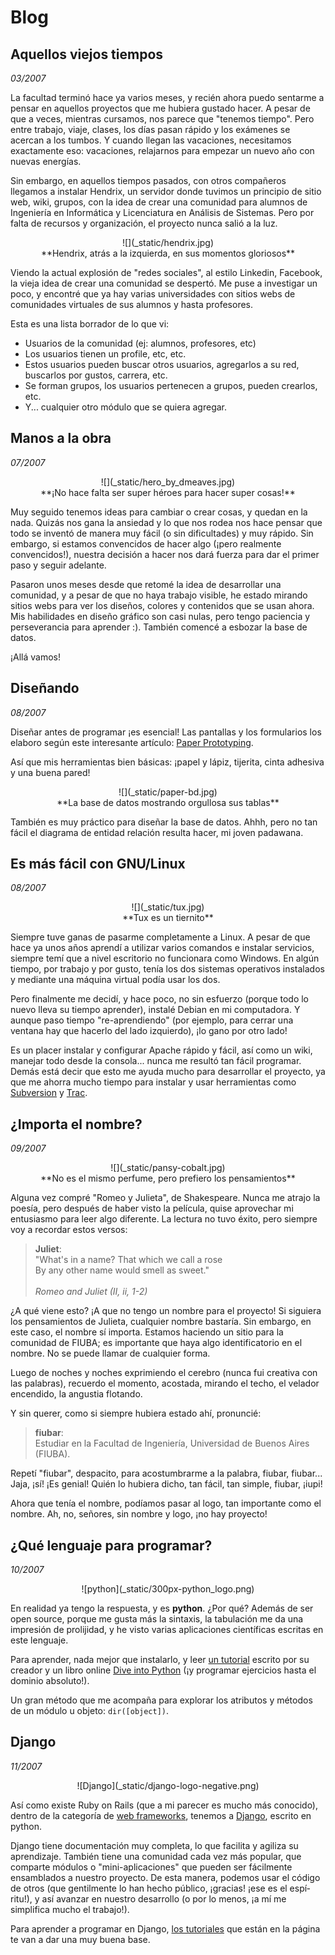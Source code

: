 Blog
====

## Aquellos viejos tiempos
_03/2007_

La facultad terminó hace ya varios meses, y recién ahora puedo sentarme a
pensar en aquellos proyectos que me hubiera gustado hacer. A pesar de que a
veces, mientras cursamos, nos parece que "tenemos tiempo". Pero entre trabajo,
viaje, clases, los dí­as pasan rápido y los exámenes se acercan a los tumbos.
Y cuando llegan las vacaciones, necesitamos exactamente eso: vacaciones,
relajarnos para empezar un nuevo año con nuevas energí­as.

Sin embargo, en aquellos tiempos pasados, con otros compañeros llegamos a
instalar Hendrix, un servidor donde tuvimos un principio de sitio web, wiki,
grupos, con la idea de crear una comunidad para alumnos de Ingenierí­a en
Informática y Licenciatura en Análisis de Sistemas. Pero por falta de recursos
y organización, el proyecto nunca salió a la luz.

<center>
![](_static/hendrix.jpg)<br>
**Hendrix, atrás a la izquierda, en sus momentos gloriosos**
</center>

Viendo la actual explosión de "redes sociales", al estilo Linkedin, Facebook,
la vieja idea de crear una comunidad se despertó. Me puse a investigar un
poco, y encontré que ya hay varias universidades con sitios webs de
comunidades virtuales de sus alumnos y hasta profesores.

Esta es una lista borrador de lo que vi:
  - Usuarios de la comunidad (ej: alumnos, profesores, etc)
  - Los usuarios tienen un profile, etc, etc.
  - Estos usuarios pueden buscar otros usuarios, agregarlos a su red,
    buscarlos por gustos, carrera, etc.
  - Se forman grupos, los usuarios pertenecen a grupos, pueden crearlos, etc.
  - Y... cualquier otro módulo que se quiera agregar.


## Manos a la obra
_07/2007_

<center>
![](_static/hero_by_dmeaves.jpg)<br>
**¡No hace falta ser super héroes para hacer super cosas!**
</center>

Muy seguido tenemos ideas para cambiar o crear cosas, y quedan en la nada.
Quizás nos gana la ansiedad y lo que nos rodea nos hace pensar que todo se
inventó de manera muy fácil (o sin dificultades) y muy rápido. Sin embargo, si
estamos convencidos de hacer algo (¡pero realmente convencidos!), nuestra
decisión a hacer nos dará fuerza para dar el primer paso y seguir adelante.

Pasaron unos meses desde que retomé la idea de desarrollar una comunidad, y a
pesar de que no haya trabajo visible, he estado mirando sitios webs para ver
los diseños, colores y contenidos que se usan ahora. Mis habilidades en diseño
gráfico son casi nulas, pero tengo paciencia y perseverancia para aprender :).
También comencé a esbozar la base de datos.

¡Allá vamos!


## Diseñando
_08/2007_

Diseñar antes de programar ¡es esencial! Las pantallas y los formularios los
elaboro según este interesante artí­culo:
[Paper Prototyping](http://www.alistapart.com/articles/paperprototyping).

Así­ que mis herramientas bien básicas: ¡papel y lápiz, tijerita, cinta
adhesiva y una buena pared!

<center>
![](_static/paper-bd.jpg)<br>
**La base de datos mostrando orgullosa sus tablas**
</center>

También es muy práctico para diseñar la base de datos. Ahhh, pero no tan fácil
el diagrama de entidad relación resulta hacer, mi joven padawana.


## Es más fácil con GNU/Linux
_08/2007_

<center>
![](_static/tux.jpg)<br>
**Tux es un tiernito**
</center>

Siempre tuve ganas de pasarme completamente a Linux. A pesar de que hace ya
unos años aprendí­ a utilizar varios comandos e instalar servicios, siempre
temí­ que a nivel escritorio no funcionara como Windows. En algún tiempo, por
trabajo y por gusto, tení­a los dos sistemas operativos instalados y mediante
una máquina virtual podí­a usar los dos.

Pero finalmente me decidí­, y hace poco, no sin esfuerzo (porque todo lo nuevo
lleva su tiempo aprender), instalé Debian en mi computadora. Y aunque paso
tiempo "re-aprendiendo" (por ejemplo, para cerrar una ventana hay que
hacerlo del lado izquierdo), ¡lo gano por otro lado!

Es un placer instalar y configurar Apache rápido y fácil, así­ como un wiki,
manejar todo desde la consola... nunca me resultó tan fácil programar. Demás
está decir que esto me ayuda mucho para desarrollar el proyecto, ya que me
ahorra mucho tiempo para instalar y usar herramientas como
[Subversion](https://subversion.apache.org/) y
[Trac](https://trac.edgewall.org/).


## ¿Importa el nombre?
_09/2007_

<center>
![](_static/pansy-cobalt.jpg)<br>
**No es el mismo perfume, pero prefiero los pensamientos**
</center>

Alguna vez compré "Romeo y Julieta", de Shakespeare. Nunca me atrajo la
poesí­a, pero después de haber visto la pelí­cula, quise aprovechar mi
entusiasmo para leer algo diferente. La lectura no tuvo éxito, pero siempre
voy a recordar estos versos:

> **Juliet**:<br>
> "What's in a name? That which we call a rose<br>
> By any other name would smell as sweet."<br>
> <br>
> _Romeo and Juliet (II, ii, 1-2)_

¿A qué viene esto? ¡A que no tengo un nombre para el proyecto! Si siguiera los
pensamientos de Julieta, cualquier nombre bastarí­a. Sin embargo, en este
caso, el nombre sí­ importa. Estamos haciendo un sitio para la comunidad de
FIUBA; es importante que haya algo identificatorio en el nombre. No se puede
llamar de cualquier forma.

Luego de noches y noches exprimiendo el cerebro (nunca fui creativa con las
palabras), recuerdo el momento, acostada, mirando el techo, el velador
encendido, la angustia flotando.

Y sin querer, como si siempre hubiera estado ahí­, pronuncié:

> **fiubar**:<br>
> Estudiar en la Facultad de Ingenierí­a, Universidad de Buenos Aires
> (FIUBA).

Repetí­ "fiubar", despacito, para acostumbrarme a la palabra, fiubar,
fiubar... Jaja, ¡sí­! ¡Es genial! Quién lo hubiera dicho, tan fácil, tan
simple, fiubar, ¡iupi!

Ahora que tení­a el nombre, podí­amos pasar al logo, tan importante como el
nombre. Ah, no, señores, sin nombre y logo, ¡no hay proyecto!


## ¿Qué lenguaje para programar?
_10/2007_

<center>
![python](_static/300px-python_logo.png)<br>
</center>

En realidad ya tengo la respuesta, y es **python**. ¿Por
qué? Además de ser open source, porque me gusta más la sintaxis, la tabulación
me da una impresión de prolijidad, y he visto varias aplicaciones cientí­ficas
escritas en este lenguaje.

Para aprender, nada mejor que instalarlo, y leer
[un tutorial](https://wiki.python.org/moin/BeginnersGuide)
escrito por su creador y un libro online
[Dive into Python](http://www.diveintopython.net/)
(¡y programar ejercicios hasta el dominio absoluto!).

Un gran método que me acompaña para explorar los atributos y métodos de un
módulo u objeto: `dir([object])`.


## Django
_11/2007_

<center>
![Django](_static/django-logo-negative.png)<br>
</center>

Así­ como existe Ruby on Rails (que a mi parecer es mucho más
conocido), dentro de la categorí­a de
[web frameworks](http://es.wikipedia.org/wiki/Framework), tenemos a
[Django](http://www.djangoproject.com/), escrito en python.

Django tiene documentación muy completa, lo que facilita y agiliza su
aprendizaje. También tiene una comunidad cada vez más popular, que comparte
módulos o "mini-aplicaciones" que pueden ser fácilmente ensamblados a nuestro
proyecto. De esta manera, podemos usar el código de otros (que gentilmente lo
han hecho público, ¡gracias! ¡ese es el espí­ritu!), y así­ avanzar en
nuestro desarrollo (o por lo menos, ¡a mí­ me simplifica mucho el trabajo!).

Para aprender a programar en Django,
[los tutoriales](https://docs.djangoproject.com/en/dev/intro/)
que están en la página te van a dar una muy buena base.
